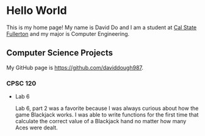 # Hello World

This is my home page! My name is David Do and I am a student at [Cal State Fullerton](http://www.fullerton.edu/) and my major is Computer Engineering.

## Computer Science Projects

My GitHub page is https://github.com/daviddough987.

### CPSC 120

* Lab 6

    Lab 6, part 2 was a favorite because I was always curious about how the
    game Blackjack works. I was able to write functions for the first time
    that calculate the correct value of a Blackjack hand no matter how many
    Aces were dealt.